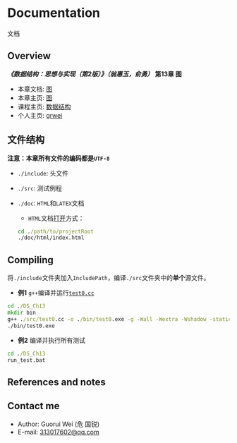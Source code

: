 # Documentation

文档

## Overview

***《数据结构：思想与实现（第2版）》（翁惠玉，俞勇）*** **第13章 图**

- 本章文档: [图](https://grwei.github.io/data-structure-homework/DS_Ch13/doc/html/index.html)
- 本章主页: [图](https://grwei.github.io/data-structure-homework/DS_Ch13/)
- 课程主页: [数据结构](https://grwei.github.io/data-structure-homework/)
- 个人主页: [grwei](https://grwei.github.io/)

## 文件结构

**注意：本章所有文件的编码都是`UTF-8`**

- `./include`: 头文件
- `./src`: 测试例程
- `./doc`: `HTML`和`LATEX`文档
  - `HTML`文档[打开](./doc/html/index.html)方式：
  
  ```bat
  cd ./path/to/projectRoot
  ./doc/html/index.html
  ```

## Compiling

将`./include`文件夹加入`IncludePath`，编译`./src`文件夹中的**单个**源文件。

- **例1** `g++`编译并运行[`test0.cc`](src/test0.cc)

```bat
cd ./DS_Ch13
mkdir bin
g++ ./src/test0.cc -o ./bin/test0.exe -g -Wall -Wextra -Wshadow -static-libgcc -fexec-charset=UTF-8 -finput-charset=UTF-8 -std=c++17 -I ./include
./bin/test0.exe
```

- **例2** 编译并执行所有测试

```bat
cd ./DS_Ch13
run_test.bat
```

## References and notes

## Contact me

- Author: Guorui Wei (危 国锐)
- E-mail: 313017602@qq.com
